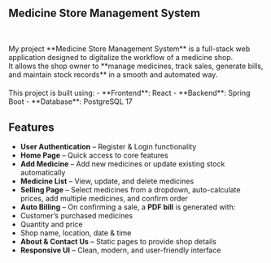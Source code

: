 <h2>Medicine Store Management System</h2><br/>
<p>My project **Medicine Store Management System** is a full-stack web application designed to digitalize the workflow of a medicine shop. <br/> 
It allows the shop owner to **manage medicines, track sales, generate bills, and maintain stock records** in a smooth and automated way.  </p>
<h4></h4>This project is built using: </h4> 
- **Frontend**: React 
- **Backend**: Spring Boot   
- **Database**: PostgreSQL 17 

##  Features
-  **User Authentication** – Register & Login functionality  
-  **Home Page** – Quick access to core features  
-  **Add Medicine** – Add new medicines or update existing stock automatically  
-  **Medicine List** – View, update, and delete medicines  
-  **Selling Page** – Select medicines from a dropdown, auto-calculate prices, add multiple medicines, and confirm order  
-  **Auto Billing** – On confirming a sale, a **PDF bill** is generated with:  
  - Customer’s purchased medicines  
  - Quantity and price  
  - Shop name, location, date & time  
-  **About & Contact Us** – Static pages to provide shop details  
-  **Responsive UI** – Clean, modern, and user-friendly interface

  
